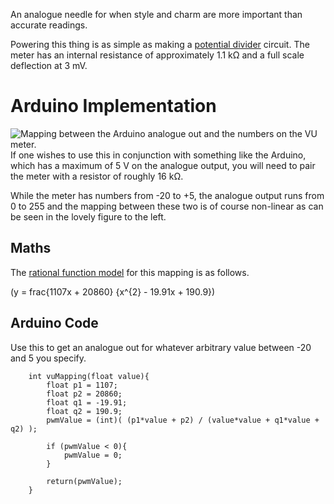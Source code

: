 An analogue needle for when style and charm are more important than accurate readings.

Powering this thing is as simple as making a [potential divider](http://en.wikipedia.org/wiki/Potential_divider) circuit. The meter has an internal resistance of approximately 1.1 kΩ and a full scale deflection at 3 mV.

Arduino Implementation
======================

![Mapping between the Arduino analogue out and the numbers on the VU meter.](Vumeter_rationalfit.png "fig:Mapping between the Arduino analogue out and the numbers on the VU meter.")If one wishes to use this in conjunction with something like the Arduino, which has a maximum of 5 V on the analogue output, you will need to pair the meter with a resistor of roughly 16 kΩ.

While the meter has numbers from -20 to +5, the analogue output runs from 0 to 255 and the mapping between these two is of course non-linear as can be seen in the lovely figure to the left.

Maths
-----

The [rational function model](http://en.wikipedia.org/wiki/Polynomial_and_rational_function_modeling#Rational_function_models) for this mapping is as follows.

(y = frac{1107x + 20860} {x^{2} - 19.91x + 190.9})

Arduino Code
------------

Use this to get an analogue out for whatever arbitrary value between -20 and 5 you specify.

``` {.C}
    int vuMapping(float value){
        float p1 = 1107;
        float p2 = 20860;
        float q1 = -19.91;
        float q2 = 190.9;
        pwmValue = (int)( (p1*value + p2) / (value*value + q1*value + q2) );
    
        if (pwmValue < 0){
            pwmValue = 0;
        }
    
        return(pwmValue);
    }
```
